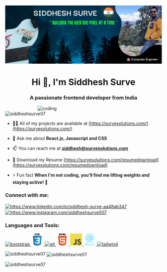 ![logo](https://github.com/siddheshsurve07/siddheshsurve07/blob/main/Github%20Banner.png)

<h1 align="center">Hi 👋, I'm Siddhesh Surve</h1>
<h3 align="center">A passionate frontend developer from India</h3>

<img align="right" alt="coding" width ="400" src="https://media0.giphy.com/media/v1.Y2lkPTc5MGI3NjExbXc4b3FvNHU2MGE0OTk3dDBtM2hncXM5ZTkxbzJxb3Fhd2UzYW0zcSZlcD12MV9pbnRlcm5hbF9naWZfYnlfaWQmY3Q9Zw/bGgsc5mWoryfgKBx1u/giphy.gif">

<p align="left"> <img src="https://komarev.com/ghpvc/?username=siddheshsurve07&label=Profile%20views&color=0e75b6&style=flat" alt="siddheshsurve07" /> </p>

- 👨‍💻 All of my projects are available at [https://survesolutions.com/](https://survesolutions.com/)

- 💬 Ask me about **React.js, Javascript and CSS**

- 📫 You can reach me at **siddhesh@survesolutions.com**

- 📄 Download my Resume [https://survesolutions.com/resumedownload](https://survesolutions.com/resumedownload)

- ⚡ Fun fact **When I'm not coding, you’ll find me lifting weights and staying active! 💪**

<h3 align="left">Connect with me:</h3>
<p align="left">
<a href="https://linkedin.com/in/https://www.linkedin.com/in/siddhesh-surve-aa48ab347" target="blank"><img align="center" src="https://raw.githubusercontent.com/rahuldkjain/github-profile-readme-generator/master/src/images/icons/Social/linked-in-alt.svg" alt="https://www.linkedin.com/in/siddhesh-surve-aa48ab347" height="30" width="40" /></a>
<a href="https://instagram.com/https://www.instagram.com/siddheshsurve007" target="blank"><img align="center" src="https://raw.githubusercontent.com/rahuldkjain/github-profile-readme-generator/master/src/images/icons/Social/instagram.svg" alt="https://www.instagram.com/siddheshsurve007" height="30" width="40" /></a>
</p>

<h3 align="left">Languages and Tools:</h3>
<p align="left"> <a href="https://getbootstrap.com" target="_blank" rel="noreferrer"> <img src="https://cdn.jsdelivr.net/gh/devicons/devicon@latest/icons/bootstrap/bootstrap-original.svg" alt="bootstrap" width="40" height="40"/> </a> <a href="https://www.w3schools.com/css/" target="_blank" rel="noreferrer"> <img src="https://raw.githubusercontent.com/devicons/devicon/master/icons/css3/css3-original-wordmark.svg" alt="css3" width="40" height="40"/> </a> <a href="https://git-scm.com/" target="_blank" rel="noreferrer"> <img src="https://www.vectorlogo.zone/logos/git-scm/git-scm-icon.svg" alt="git" width="40" height="40"/> </a> <a href="https://www.w3.org/html/" target="_blank" rel="noreferrer"> <img src="https://raw.githubusercontent.com/devicons/devicon/master/icons/html5/html5-original-wordmark.svg" alt="html5" width="40" height="40"/> </a> <a href="https://developer.mozilla.org/en-US/docs/Web/JavaScript" target="_blank" rel="noreferrer"> <img src="https://raw.githubusercontent.com/devicons/devicon/master/icons/javascript/javascript-original.svg" alt="javascript" width="40" height="40"/> </a> <a href="https://reactjs.org/" target="_blank" rel="noreferrer"> <img src="https://raw.githubusercontent.com/devicons/devicon/master/icons/react/react-original-wordmark.svg" alt="react" width="40" height="40"/> </a> <a href="https://tailwindcss.com/" target="_blank" rel="noreferrer"> <img src="https://www.vectorlogo.zone/logos/tailwindcss/tailwindcss-icon.svg" alt="tailwind" width="40" height="40"/> </a> </p>

<p><img align="left" src="https://github-readme-stats.vercel.app/api/top-langs?username=siddheshsurve07&show_icons=true&locale=en&layout=compact" alt="siddheshsurve07" /></p>

<p>&nbsp;<img align="center" src="https://github-readme-stats.vercel.app/api?username=siddheshsurve07&show_icons=true&locale=en" alt="siddheshsurve07" /></p>

<p><img align="center" src="https://github-readme-streak-stats.herokuapp.com/?user=siddheshsurve07&" alt="siddheshsurve07" /></p>
